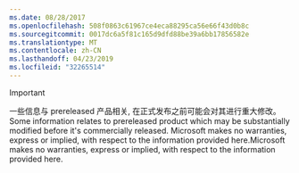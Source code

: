 ```yaml
---
ms.date: 08/28/2017
ms.openlocfilehash: 508f0863c61967ce4eca88295ca56e66f43d0b8c
ms.sourcegitcommit: 0017dc6a5f81c165d9dfd88be39a6bb17856582e
ms.translationtype: MT
ms.contentlocale: zh-CN
ms.lasthandoff: 04/23/2019
ms.locfileid: "32265514"
---
```

>[!IMPORTANT]
><span data-ttu-id="31f9f-101">一些信息与 prereleased 产品相关, 在正式发布之前可能会对其进行重大修改。</span><span class="sxs-lookup"><span data-stu-id="31f9f-101">Some information relates to prereleased product which may be substantially modified before it's commercially released.</span></span> <span data-ttu-id="31f9f-102">Microsoft makes no warranties, express or implied, with respect to the information provided here.</span><span class="sxs-lookup"><span data-stu-id="31f9f-102">Microsoft makes no warranties, express or implied, with respect to the information provided here.</span></span>